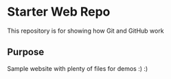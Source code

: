 # Starter Web Repo

This repository is for showing how Git and GitHub work

## Purpose

Sample website with plenty of files for demos :) :)